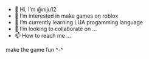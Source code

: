 - 👋 Hi, I’m @niju12 
- 👀 I’m interested in make games on roblox 
- 🌱 I’m currently learning LUA progamming language
- 💞️ I’m looking to collaborate on ...
- 📫 How to reach me ...

make the game fun ^-^

<!---
niju12/niju12 is a ✨ special ✨ repository because its `README.md` (this file) appears on your GitHub profile.
You can click the Preview link to take a look at your changes.
--->
